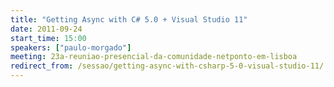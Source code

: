 ```yaml
---
title: "Getting Async with C# 5.0 + Visual Studio 11"
date: 2011-09-24
start_time: 15:00
speakers: ["paulo-morgado"]
meeting: 23a-reuniao-presencial-da-comunidade-netponto-em-lisboa
redirect_from: /sessao/getting-async-with-csharp-5-0-visual-studio-11/
---
```



